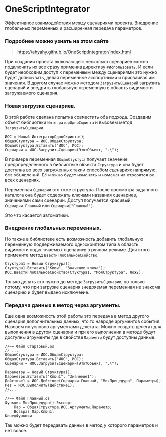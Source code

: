 # OneScriptIntegrator
Эффективное взаимодействия между сценариями проекта. Внедрение глобальных переменных и расширенная передача параметров.

### Подробнее можно узнать на этом сайте

> <https://ahyahy.github.io/OneScriptIntegrator/index.html>

При создании проекта включающего несколько сценариев можно подключить их все сразу применив директиву `#Использовать`. И если будет необходим доступ к переменным между сценариями 
это нужно будет дописывать, делая переменные экспортными и присваивая им значения.
В другом случае можно методом `ЗагрузитьСценарий` загрузить сценарий и внедрить глобальную переменную в область видимости загружаемого сценария.

### Новая загрузка сценариев.

В этой работе сделана попытка совместить оба подхода. Создадим объект библиотеки `ИнтеграторОдноСкрипта` и вызовем метод `ЗагрузитьСценарии`.

```bsl
ИОС = Новый ИнтеграторОдноСкрипта();
ОбщаяСтуктура = ИОС.ОбщаяСтруктура;
ОбщаяСтуктура.Вставить("ИОС", ИОС);
Сценарии = ИОС.ЗагрузитьСценарии(ЭтотОбъект, ".\");
```

В примере переменная `ОбщаяСтуктура` получает значение предопределенного в библиотеке объекта `Структура` и она будет доступна во всех загруженных таким способом сценариях напрямую, без объявлений. Её можно будет изменять и изменения отразятся во всех сценариях.

Переменная `Сценарии` это тоже структура. После просмотра заданного каталога она будет содержать ключами названия сценариев, значениями сами сценарии. Доступ получается красивый: `Сценарии.Главный` или `Сценарии["Главный"]`.

Это что касается автоматики.

### Внедрение глобальных переменных.

Но также в библиотеке есть возможность добавить глобальную переменную поддерживаемого односкриптом типа в область видимости подключаемых сценариев в ручном режиме. Для этого примените метод `ВвестиГлобальноеСвойство`.

```bsl
Стуктура1 = Новый Структура();
Стуктура1.Вставить("Ключ", "Значение ключа");
ИОС.ВвестиГлобальноеСвойство(Стуктура1, "МояСтруктура", Ложь);
```

Только делать это нужно до метода `ЗагрузитьСценарии`, но только потому, что при загрузке сценария внедряемая переменная не знакома сценарию и будет выдано исключение.

### Передача данных в метод через аргументы.

Ещё одна возможность этой работы это передача в метод другого сценария дополнительных данных, что то навроде аргументов события. Назовем их условно аргументами делегата. Можно создать делегат для выполнения в другом сценарии и при его выполнении в методе будут доступны агрументы где в свойстве `Параметр` будут доступны данные.

```bsl
//== Файл Стартовый.os
// ...
ОбщаяСтуктура = ИОС.ОбщаяСтруктура;
ОбщаяСтуктура.Вставить("ИОС", ИОС);
Сценарии = ИОС.ЗагрузитьСценарии(ЭтотОбъект, ".\");

Параметры = Новый Структура();
Параметры.Вставить("Ключ1", "Значение1");
Действие1 = ИОС.Действие(Сценарии.Главный, "МояПроцедура", Параметры);
Рез = ИОС.Выполнить(Действие1);
//...

//== Файл Главный.os
Функция МояПроцедура() Экспорт
	Пар = ОбщаяСтруктура.ИОС.Аргументы.Параметр;
	Возврат Пар.Ключ1;
КонецФункции
```

Так можно будет передавать данные в метод у которого параметров и нет вовсе.


